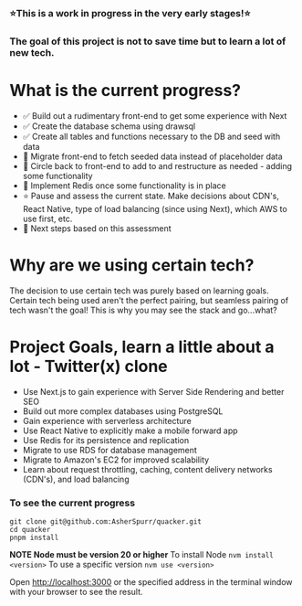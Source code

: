 ### ⭐️This is a work in progress in the very early stages!⭐️
### The goal of this project is not to save time but to learn a lot of new tech.

# What is the current progress?
- ✅ Build out a rudimentary front-end to get some experience with Next
- ✅ Create the database schema using drawsql
- ✅ Create all tables and functions necessary to the DB and seed with data
- 📍 Migrate front-end to fetch seeded data instead of placeholder data
- 📍 Circle back to front-end to add to and restructure as needed - adding some functionality
- 📍 Implement Redis once some functionality is in place
- ⭐️ Pause and assess the current state. Make decisions about CDN's, React Native, type of load balancing (since using Next), which AWS to use first, etc.
- 📍 Next steps based on this assessment 

# Why are we using certain tech?
The decision to use certain tech was purely based on learning goals.
Certain tech being used aren't the perfect pairing, but seamless pairing of tech wasn't the goal! This is why you may see the stack and go...what?

# Project Goals, learn a little about a lot - Twitter(x) clone 
- Use Next.js to gain experience with Server Side Rendering and better SEO
- Build out more complex databases using PostgreSQL
- Gain experience with serverless architecture
- Use React Native to explicitly make a mobile forward app
- Use Redis for its persistence and  replication 
- Migrate to use RDS for database management
- Migrate to Amazon's EC2 for improved scalability
- Learn about request throttling, caching, content delivery networks (CDN's), and load balancing

### To see the current progress

```
git clone git@github.com:AsherSpurr/quacker.git
cd quacker
pnpm install

```

**NOTE Node must be version 20 or higher**
To install Node
```nvm install <version>```
To use a specific version
```nvm use <version>```


Open [http://localhost:3000](http://localhost:3000) or the specified address in the terminal window with your browser to see the result.

